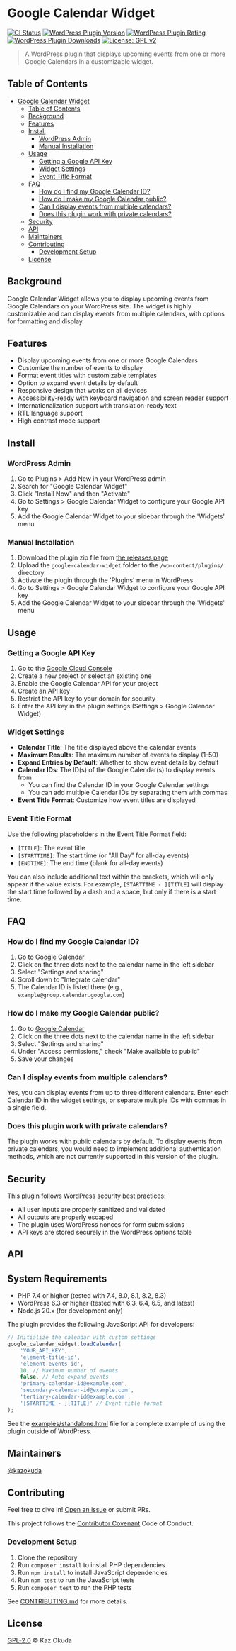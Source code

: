 # Google Calendar Widget

[![CI Status](https://github.com/kazokuda/google-calendar-widget/workflows/CI/badge.svg)](https://github.com/kazokuda/google-calendar-widget/actions)
[![WordPress Plugin Version](https://img.shields.io/wordpress/plugin/v/google-calendar-widget.svg)](https://wordpress.org/plugins/google-calendar-widget/)
[![WordPress Plugin Rating](https://img.shields.io/wordpress/plugin/rating/google-calendar-widget.svg)](https://wordpress.org/plugins/google-calendar-widget/)
[![WordPress Plugin Downloads](https://img.shields.io/wordpress/plugin/dt/google-calendar-widget.svg)](https://wordpress.org/plugins/google-calendar-widget/)
[![License: GPL v2](https://img.shields.io/badge/License-GPL%20v2-blue.svg)](https://www.gnu.org/licenses/old-licenses/gpl-2.0.en.html)

> A WordPress plugin that displays upcoming events from one or more Google Calendars in a customizable widget.

## Table of Contents

- [Google Calendar Widget](#google-calendar-widget)
  - [Table of Contents](#table-of-contents)
  - [Background](#background)
  - [Features](#features)
  - [Install](#install)
    - [WordPress Admin](#wordpress-admin)
    - [Manual Installation](#manual-installation)
  - [Usage](#usage)
    - [Getting a Google API Key](#getting-a-google-api-key)
    - [Widget Settings](#widget-settings)
    - [Event Title Format](#event-title-format)
  - [FAQ](#faq)
    - [How do I find my Google Calendar ID?](#how-do-i-find-my-google-calendar-id)
    - [How do I make my Google Calendar public?](#how-do-i-make-my-google-calendar-public)
    - [Can I display events from multiple calendars?](#can-i-display-events-from-multiple-calendars)
    - [Does this plugin work with private calendars?](#does-this-plugin-work-with-private-calendars)
  - [Security](#security)
  - [API](#api)
  - [Maintainers](#maintainers)
  - [Contributing](#contributing)
    - [Development Setup](#development-setup)
  - [License](#license)

## Background

Google Calendar Widget allows you to display upcoming events from Google Calendars on your WordPress site. The widget is highly customizable and can display events from multiple calendars, with options for formatting and display.

## Features

- Display upcoming events from one or more Google Calendars
- Customize the number of events to display
- Format event titles with customizable templates
- Option to expand event details by default
- Responsive design that works on all devices
- Accessibility-ready with keyboard navigation and screen reader support
- Internationalization support with translation-ready text
- RTL language support
- High contrast mode support

## Install

### WordPress Admin

1. Go to Plugins > Add New in your WordPress admin
2. Search for "Google Calendar Widget"
3. Click "Install Now" and then "Activate"
4. Go to Settings > Google Calendar Widget to configure your Google API key
5. Add the Google Calendar Widget to your sidebar through the 'Widgets' menu

### Manual Installation

1. Download the plugin zip file from [the releases page](https://github.com/kazokuda/google-calendar-widget/releases)
2. Upload the `google-calendar-widget` folder to the `/wp-content/plugins/` directory
3. Activate the plugin through the 'Plugins' menu in WordPress
4. Go to Settings > Google Calendar Widget to configure your Google API key
5. Add the Google Calendar Widget to your sidebar through the 'Widgets' menu

## Usage

### Getting a Google API Key

1. Go to the [Google Cloud Console](https://console.developers.google.com/)
2. Create a new project or select an existing one
3. Enable the Google Calendar API for your project
4. Create an API key
5. Restrict the API key to your domain for security
6. Enter the API key in the plugin settings (Settings > Google Calendar Widget)

### Widget Settings

- **Calendar Title**: The title displayed above the calendar events
- **Maximum Results**: The maximum number of events to display (1-50)
- **Expand Entries by Default**: Whether to show event details by default
- **Calendar IDs**: The ID(s) of the Google Calendar(s) to display events from
  - You can find the Calendar ID in your Google Calendar settings
  - You can add multiple Calendar IDs by separating them with commas
- **Event Title Format**: Customize how event titles are displayed

### Event Title Format

Use the following placeholders in the Event Title Format field:
- `[TITLE]`: The event title
- `[STARTTIME]`: The start time (or "All Day" for all-day events)
- `[ENDTIME]`: The end time (blank for all-day events)

You can also include additional text within the brackets, which will only appear if the value exists. For example, `[STARTTIME - ][TITLE]` will display the start time followed by a dash and a space, but only if there is a start time.

## FAQ

### How do I find my Google Calendar ID?

1. Go to [Google Calendar](https://calendar.google.com/)
2. Click on the three dots next to the calendar name in the left sidebar
3. Select "Settings and sharing"
4. Scroll down to "Integrate calendar"
5. The Calendar ID is listed there (e.g., `example@group.calendar.google.com`)

### How do I make my Google Calendar public?

1. Go to [Google Calendar](https://calendar.google.com/)
2. Click on the three dots next to the calendar name in the left sidebar
3. Select "Settings and sharing"
4. Under "Access permissions," check "Make available to public"
5. Save your changes

### Can I display events from multiple calendars?

Yes, you can display events from up to three different calendars. Enter each Calendar ID in the widget settings, or separate multiple IDs with commas in a single field.

### Does this plugin work with private calendars?

The plugin works with public calendars by default. To display events from private calendars, you would need to implement additional authentication methods, which are not currently supported in this version of the plugin.

## Security

This plugin follows WordPress security best practices:

- All user inputs are properly sanitized and validated
- All outputs are properly escaped
- The plugin uses WordPress nonces for form submissions
- API keys are stored securely in the WordPress options table

## API

## System Requirements

- PHP 7.4 or higher (tested with 7.4, 8.0, 8.1, 8.2, 8.3)
- WordPress 6.3 or higher (tested with 6.3, 6.4, 6.5, and latest)
- Node.js 20.x (for development only)

The plugin provides the following JavaScript API for developers:

```javascript
// Initialize the calendar with custom settings
google_calendar_widget.loadCalendar(
    'YOUR_API_KEY',
    'element-title-id',
    'element-events-id',
    10, // Maximum number of events
    false, // Auto-expand events
    'primary-calendar-id@example.com',
    'secondary-calendar-id@example.com',
    'tertiary-calendar-id@example.com',
    '[STARTTIME - ][TITLE]' // Event title format
);
```

See the [examples/standalone.html](examples/standalone.html) file for a complete example of using the plugin outside of WordPress.

## Maintainers

[@kazokuda](https://github.com/kazokuda)

## Contributing

Feel free to dive in! [Open an issue](https://github.com/kazokuda/google-calendar-widget/issues/new) or submit PRs.

This project follows the [Contributor Covenant](http://contributor-covenant.org/version/1/3/0/) Code of Conduct.

### Development Setup

1. Clone the repository
2. Run `composer install` to install PHP dependencies
3. Run `npm install` to install JavaScript dependencies
4. Run `npm test` to run the JavaScript tests
5. Run `composer test` to run the PHP tests

See [CONTRIBUTING.md](CONTRIBUTING.md) for more details.

## License

[GPL-2.0](LICENSE) © Kaz Okuda
